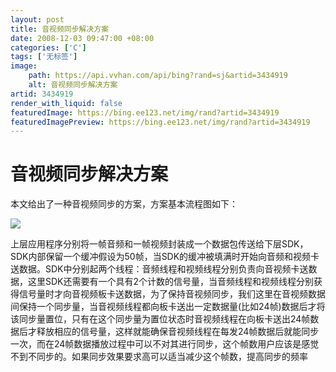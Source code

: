 ```yaml
---
layout: post
title: 音视频同步解决方案
date: 2008-12-03 09:47:00 +08:00
categories: ['C']
tags: ['无标签']
image:
    path: https://api.vvhan.com/api/bing?rand=sj&artid=3434919
    alt: 音视频同步解决方案
artid: 3434919
render_with_liquid: false
featuredImage: https://bing.ee123.net/img/rand?artid=3434919
featuredImagePreview: https://bing.ee123.net/img/rand?artid=3434919
---
```


# 音视频同步解决方案

本文给出了一种音视频同步的方案，方案基本流程图如下：

![](https://p-blog.csdn.net/images/p_blog_csdn_net/rabbit729/EntryImages/20081203/1.JPG)

上层应用程序分别将一帧音频和一帧视频封装成一个数据包传送给下层SDK，SDK内部保留一个缓冲假设为50帧，当SDK的缓冲被填满时开始向音频和视频卡送数据。SDK中分别起两个线程：音频线程和视频线程分别负责向音视频卡送数据，这里SDK还需要有一个具有2个计数的信号量，当音频线程和视频线程分别获得信号量时才向音视频板卡送数据，为了保持音视频同步，我们这里在音视频数据间保持一个同步量，当音视频线程都向板卡送出一定数据量(比如24帧)数据后才将该同步量置位，只有在这个同步量为置位状态时音视频线程在向板卡送出24帧数据后才释放相应的信号量，这样就能确保音视频线程在每发24帧数据后就能同步一次，而在24帧数据播放过程中可以不对其进行同步，这个帧数用户应该是感觉不到不同步的。如果同步效果要求高可以适当减少这个帧数，提高同步的频率